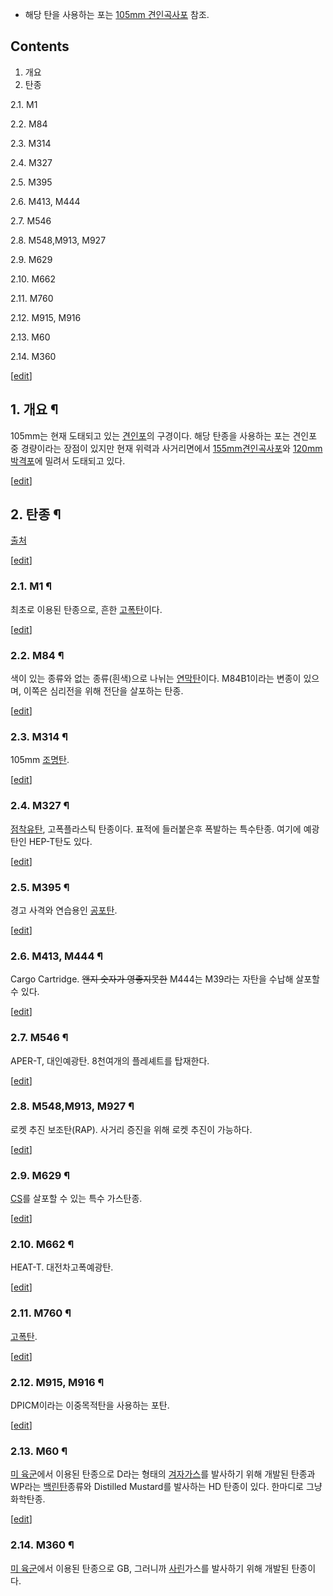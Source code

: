   * 해당 탄을 사용하는 포는 [105mm 견인곡사포](105mm%20%EA%B2%AC%EC%9D%B8%EA%B3%A1%EC%82%AC%ED%8F%AC.md) 참조.  

## Contents

    

1. 개요 
2. 탄종 
    

2.1. M1

2.2. M84

2.3. M314

2.4. M327

2.5. M395

2.6. M413, M444

2.7. M546

2.8. M548,M913, M927

2.9. M629

2.10. M662

2.11. M760

2.12. M915, M916

2.13. M60

2.14. M360

[[edit](http://rigvedawiki.net/r1/wiki.php/105mm?action=edit&section=1)]

## 1. 개요 ¶

105mm는 현재 도태되고 있는 [견인포](%EA%B2%AC%EC%9D%B8%ED%8F%AC.md)의 구경이다. 해당 탄종을 사용하는
포는 견인포 중 경량이라는 장점이 있지만 현재 위력과 사거리면에서 [155mm견인곡사포](155mm%20%EA%B2%AC%EC%9D%B8%EA%B3%A1%EC%82%AC%ED%8F%AC.md)와 [120mm박격포](120mm%20%EB%B0%95%EA%B2%A9%ED%8F%AC.md)에 밀려서 도태되고 있다.

  

[[edit](http://rigvedawiki.net/r1/wiki.php/105mm?action=edit&section=2)]

## 2. 탄종 ¶

[출처](http://www.globalsecurity.org/military/systems/munitions/105.htm)

[[edit](http://rigvedawiki.net/r1/wiki.php/105mm?action=edit&section=3)]

### 2.1. M1 ¶

최초로 이용된 탄종으로, 흔한 [고폭탄](%EA%B3%A0%ED%8F%AD%ED%83%84.md)이다.

  

[[edit](http://rigvedawiki.net/r1/wiki.php/105mm?action=edit&section=4)]

### 2.2. M84 ¶

색이 있는 종류와 없는 종류(흰색)으로 나뉘는 [연막탄](%EC%97%B0%EB%A7%89%ED%83%84.md)이다. M84B1이라는
변종이 있으며, 이쪽은 심리전을 위해 전단을 살포하는 탄종.

  

[[edit](http://rigvedawiki.net/r1/wiki.php/105mm?action=edit&section=5)]

### 2.3. M314 ¶

105mm [조명탄](%EC%A1%B0%EB%AA%85%ED%83%84.md).

  

[[edit](http://rigvedawiki.net/r1/wiki.php/105mm?action=edit&section=6)]

### 2.4. M327 ¶

[점착유탄](%EC%A0%90%EC%B0%A9%EC%9C%A0%ED%83%84.md), 고폭플라스틱 탄종이다. 표적에 들러붙은후
폭발하는 특수탄종. 여기에 예광탄인 HEP-T탄도 있다.

  

[[edit](http://rigvedawiki.net/r1/wiki.php/105mm?action=edit&section=7)]

### 2.5. M395 ¶

경고 사격와 연습용인 [공포탄](%EA%B3%B5%ED%8F%AC%ED%83%84.md).

  

[[edit](http://rigvedawiki.net/r1/wiki.php/105mm?action=edit&section=8)]

### 2.6. M413, M444 ¶

Cargo Cartridge. <del>왠지 숫자가 영좋지못한</del> M444는 M39라는 자탄을 수납해 살포할 수 있다.

  

[[edit](http://rigvedawiki.net/r1/wiki.php/105mm?action=edit&section=9)]

### 2.7. M546 ¶

APER-T, 대인예광탄. 8천여개의 플레셰트를 탑재한다.

  

[[edit](http://rigvedawiki.net/r1/wiki.php/105mm?action=edit&section=10)]

### 2.8. M548,M913, M927 ¶

로켓 추진 보조탄(RAP). 사거리 증진을 위해 로켓 추진이 가능하다.

  

[[edit](http://rigvedawiki.net/r1/wiki.php/105mm?action=edit&section=11)]

### 2.9. M629 ¶

[CS](CS.md)를 살포할 수 있는 특수 가스탄종.

  

[[edit](http://rigvedawiki.net/r1/wiki.php/105mm?action=edit&section=12)]

### 2.10. M662 ¶

HEAT-T. 대전차고폭예광탄.

  

[[edit](http://rigvedawiki.net/r1/wiki.php/105mm?action=edit&section=13)]

### 2.11. M760 ¶

[고폭탄](%EA%B3%A0%ED%8F%AD%ED%83%84.md).

  

[[edit](http://rigvedawiki.net/r1/wiki.php/105mm?action=edit&section=14)]

### 2.12. M915, M916 ¶

DPICM이라는 이중목적탄을 사용하는 포탄.

  

[[edit](http://rigvedawiki.net/r1/wiki.php/105mm?action=edit&section=15)]

### 2.13. M60 ¶

[미 육군](%EB%AF%B8%20%EC%9C%A1%EA%B5%B0.md)에서 이용된 탄종으로 D라는 형태의 [겨자가스](%EA%B2%A8%EC%9E%90%20%EA%B0%80%EC%8A%A4.md)를 발사하기 위해 개발된 탄종과 WP라는
[백린탄](%EB%B0%B1%EB%A6%B0%ED%83%84.md)종류와 Distilled Mustard를 발사하는 HD 탄종이 있다.
한마디로 그냥 화학탄종.

  

[[edit](http://rigvedawiki.net/r1/wiki.php/105mm?action=edit&section=16)]

### 2.14. M360 ¶

[미 육군](%EB%AF%B8%20%EC%9C%A1%EA%B5%B0.md)에서 이용된 탄종으로 GB, 그러니까
[사린](%EC%82%AC%EB%A6%B0.md)가스를 발사하기 위해 개발된 탄종이다.

